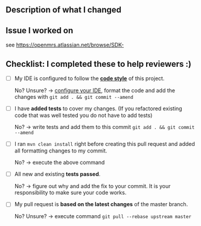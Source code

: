 <!--- Add a pull request title above in this format -->
<!--- real example: 'SDK-306: Integrated Micro Frontend Tooling Setup in OpenMRS SDK' -->
<!--- 'TRUNK-JiraIssueNumber: JiraIssueTitle' -->
## Description of what I changed
<!--- Describe your changes in detail -->
<!--- It can simply be your commit message, which you must have -->

## Issue I worked on
<!--- This project only accepts pull requests related to open issues -->
<!--- Want a new feature or change? Discuss it in an issue first! -->
<!--- Found a bug? Point us to the issue/or create one, so we can reproduce it! -->
<!--- Just add the issue number at the end: -->
see https://openmrs.atlassian.net/browse/SDK-

## Checklist: I completed these to help reviewers :)
<!--- Put an `x` in the box if you did the task -->
<!--- If you forgot a task, please follow the instructions below -->
- [ ] My IDE is configured to follow the [**code style**](https://wiki.openmrs.org/display/docs/Java+Conventions) of this project.

  No? Unsure? -> [configure your IDE](https://wiki.openmrs.org/display/docs/How-To+Setup+And+Use+Your+IDE), format the code and add the changes with `git add . && git commit --amend`

- [ ] I have **added tests** to cover my changes. (If you refactored
  existing code that was well tested you do not have to add tests)

  No? -> write tests and add them to this commit `git add . && git commit --amend`

- [ ] I ran `mvn clean install` right before creating this pull request and
  added all formatting changes to my commit.

  No? -> execute the above command

- [ ] All new and existing **tests passed**.

  No? -> figure out why and add the fix to your commit. It is your responsibility to make sure your code works.

- [ ] My pull request is **based on the latest changes** of the master branch.

  No? Unsure? -> execute command `git pull --rebase upstream master`
